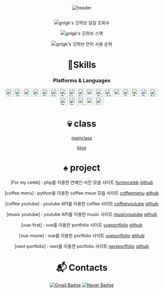 <div align="center">

<!-- 상단바 -->
![header](https://github.com/gnlgk/gnlgk/assets/161431748/6b54c1d6-9171-4b95-8f55-0f2ad6449b65)

##

<!-- 깃허브 일일 조회수 -->
![gnlgk's 깃허브 일일 조회수](https://hits.seeyoufarm.com/api/count/incr/badge.svg?url=https%3A%2F%2Fgithub.com%2Fgjbae1212%2Fhit-counter&count_bg=%23859FDA&title_bg=%231541A4&icon=&icon_color=%23E7E7E7&title=hits&edge_flat=false)

<!-- 깃허브 스탯 -->
![gnlgk's 깃허브 스택](https://github-readme-stats.vercel.app/api?username=gnlgk&show_icons=true&theme=tokyonight)

<!-- 깃허브 언어 사용 순위 -->
![gnlgk's 깃허브 언어 사용 순위](https://github-readme-stats.vercel.app/api/top-langs/?username=gnlgk&layout=compact&theme=dark)


<!-- 스킬 -->

# 💎Skills
### Platforms & Languages
<img alt="html5" src="https://img.shields.io/badge/HTML5-E34F26?style=for-the-badge&logo=html5&logoColor=white" height="25px"/>
<img alt="Css3" src="https://img.shields.io/badge/CSS3-1572B6?style=for-the-badge&logo=css3&logoColor=white" height="25px"/>
<img alt="Javascript" src="https://img.shields.io/badge/JavaScript-323330?style=for-the-badge&logo=javascript&logoColor=F7DF1E"  height="25px"/>
<img alt="Jquery" src="https://img.shields.io/badge/jquery-%230769AD.svg?style=for-the-badge&logo=jquery&logoColor=white" height="25px"/>
<img alt="Python" src="https://img.shields.io/badge/Python-14354C?style=for-the-badge&logo=python&logoColor=white" height="25px"/>
<img alt="Markdown" src="https://img.shields.io/badge/Markdown-000000?style=for-the-badge&logo=markdown&logoColor=white"  height="25px"/>
<img alt="React" src="https://img.shields.io/badge/React-20232A?style=for-the-badge&logo=react&logoColor=61DAFB" height="25px"/>
<img alt="Nodejs" src="https://img.shields.io/badge/-Nodejs-43853d?style=flat-square&logo=Node.js&logoColor=white"  height="25px"/>



<img alt="NextJs" src="https://img.shields.io/badge/Next-black?style=for-the-badge&logo=next.js&logoColor=white" height="25px"/>
<img alt="npm" src="https://img.shields.io/badge/NPM-%23000000.svg?style=for-the-badge&logo=npm&logoColor=white" height="25px"/>
<img alt="C++" src="https://img.shields.io/badge/C%2B%2B-00599C?style=for-the-badge&logo=c%2B%2B&logoColor=white" height="25px"/>
<img alt="MongoDB" src="https://img.shields.io/badge/-MongoDB-13aa52?style=flat-square&logo=mongodb&logoColor=white"  height="25px"/>
<img alt="redux" src="https://img.shields.io/badge/-Redux-764ABC?style=flat-square&logo=redux&logoColor=white" height="25px"/>
 <img alt="Express" src="https://img.shields.io/badge/express.js-%23404d59.svg?style=for-the-badge&logo=express&logoColor=%2361DAFB" height="25px"/>
<img alt="Tailwidcss" src="https://img.shields.io/badge/Tailwind_CSS-38B2AC?style=for-the-badge&logo=tailwind-css&logoColor=white" height="25px"/>
<img alt="Bootstrap" src="https://img.shields.io/badge/Bootstrap-563D7C?style=for-the-badge&logo=bootstrap&logoColor=white" height="25px"/>
<img alt="Material UI" src="https://img.shields.io/badge/Material--UI-0081CB?style=for-the-badge&logo=material-ui&logoColor=white" height="25px"/>
<img alt="Brave browser" src="https://img.shields.io/badge/-Brave_Browser-FB542B?style=flat-square&logo=brave&logoColor=white" height="25px"/>
<img alt="Prettier" src="https://img.shields.io/badge/-Prettier-F7B93E?style=flat-square&logo=prettier&logoColor=white" height="25px"/>
 <img alt="github actions" src="https://img.shields.io/badge/-Github_Actions-2088FF?style=flat-square&logo=github-actions&logoColor=white" height="25px"/>
 <img alt="postman" src="https://img.shields.io/badge/-Postman-00C7B7?style=flat-square&logo=postman&logoColor=white" height="25px"/>
 <img alt="Heroku" src="https://img.shields.io/badge/-Heroku-430098?style=flat-square&logo=heroku&logoColor=white" height="25px"/>

# 💀 class

[mainclass](https://gnlgk.github.io/class2024/)

[blog](https://gnlgk.github.io/)

#

# ♠️ project

[For my celeb] : php를 이용한 연예인 사진 모음 사이트 [formyceleb](http://wlsdks.dothome.co.kr/) [github](https://github.com/gnlgk/formyceleb)    

[coffee menu] : python을 이용한 coffee meun 모음 사이트 [coffeemenu](https://coffee-api-rosy.vercel.app/) [github](https://github.com/gnlgk/coffee-api)     

[coffee youtube] : youtube API를 이용한 coffee 사이트 [coffeeyoutube](https://attraction-xi.vercel.app/) [github](https://github.com/gnlgk/attraction)       

[music youtube] : youtube API를 이용한 music 사이트 [musicyoutube](https://music-youtube-two.vercel.app/) [github](https://github.com/gnlgk/Music-youtube) 

[vue-first] : vue를 이용한 portfolio 사이트 [vueportfolio](https://vue-first-three.vercel.app/) [github](https://github.com/gnlgk/vue-first)  

[vue-movie] : vue를 이용한 portfolio 사이트 [vueportfolio](https://vue-movie-virid.vercel.app/) [github](https://github.com/gnlgk/vue-movie)    

[next-portfolio] : next를 이용한 portfolio 사이트 [nextportfolio](https://next-site-beryl-gamma.vercel.app/) [github](https://github.com/gnlgk/next-site)       



#


 
# :mailbox_with_mail: Contacts
[![Gmail Badge](https://img.shields.io/badge/Gmail-d14836?style=flat-square&logo=Gmail&logoColor=white&link=mailto:gnlgk@gmail.com)](mailto:gnlgk@gmail.com)
[![Naver Badge](https://img.shields.io/badge/Naver-03C75A?style=flat-square&logo=Naver&logoColor=white&link=mailto:gnlgk@naver.com)](mailto:gnlgk@naver.com)

 


